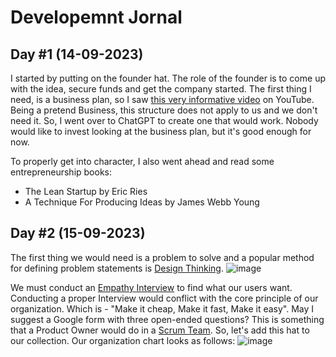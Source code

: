 # Developemnt Jornal
## Day #1 (14-09-2023)
I started by putting on the founder hat. The role of the founder is to come up with the idea, secure funds and get the company started.
The first thing I need, is a business plan, so I saw [this very informative video](https://www.youtube.com/watch?v=btsKJdLmXgc) on YouTube. Being a pretend Business, this structure does not apply to us and we don't need it.
So, I went over to ChatGPT to create one that would work.
Nobody would like to invest looking at the business plan, but it's good enough for now.

To properly get into character, I also went ahead and read some entrepreneurship books:
- The Lean Startup by Eric Ries
- A Technique For Producing Ideas by James Webb Young
## Day #2 (15-09-2023)
The first thing we would need is a problem to solve and a popular method for defining problem statements is [Design Thinking](https://www.youtube.com/watch?v=4nTh3AP6knM&list=PLEiEAq2VkUUIz01StTtLRDtXwNVwjj-Nc).
![image](https://github.com/mrigakshipandey/gameOfLife/assets/33392142/0c77ae7f-b9c1-4dcd-8a46-c36659711060)

We must conduct an [Empathy Interview](https://www.youtube.com/watch?v=91ujUV4juf0) to find what our users want. Conducting a proper Interview would conflict with the core principle of our organization. Which is - "Make it cheap, Make it fast, Make it easy".
May I suggest a Google form with three open-ended questions?
This is something that a Product Owner would do in a [Scrum Team](https://www.youtube.com/watch?v=iJ_sl6J8PRg). So, let's add this hat to our collection.
Our organization chart looks as follows:
![image](https://github.com/mrigakshipandey/gameOfLife/assets/33392142/13416762-81d8-4bc9-a8fe-b63735916d87)
